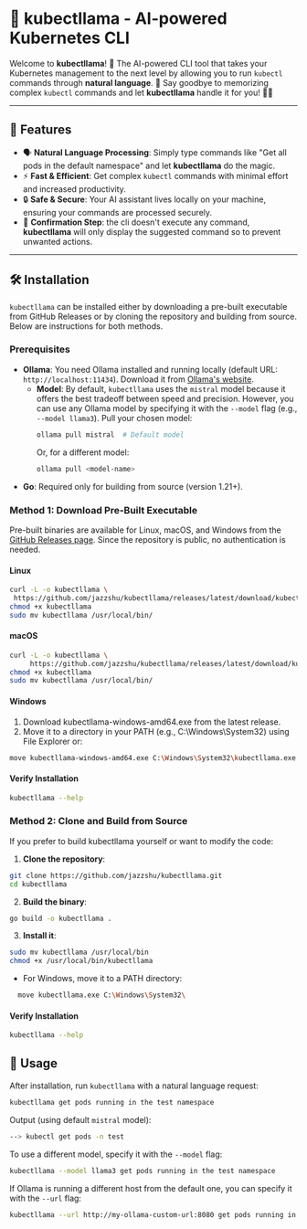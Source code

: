 # 🦙 **kubectllama** - AI-powered Kubernetes CLI

Welcome to **kubectllama**! 🐾 The AI-powered CLI tool that takes your Kubernetes management to the next level by allowing you to run `kubectl` commands through **natural language**. 🎉 Say goodbye to memorizing complex `kubectl` commands and let **kubectllama** handle it for you! 🤖✨

---

## 🌟 Features

- 🗣️ **Natural Language Processing**: Simply type commands like "Get all pods in the default namespace" and let **kubectllama** do the magic.
- ⚡ **Fast & Efficient**: Get complex `kubectl` commands with minimal effort and increased productivity.
- 🔒 **Safe & Secure**: Your AI assistant lives locally on your machine, ensuring your commands are processed securely.
- 💬 **Confirmation Step**: the cli doesn't execute any command, **kubectllama** will only display the suggested command so to prevent unwanted actions.

---

## 🛠️ Installation

`kubectllama` can be installed either by downloading a pre-built executable from GitHub Releases or by cloning the repository and building from source. Below are instructions for both methods.

### Prerequisites
- **Ollama**: You need Ollama installed and running locally (default URL: `http://localhost:11434`). Download it from [Ollama's website](https://ollama.com/). 
  - **Model**: By default, `kubectllama` uses the `mistral` model because it offers the best tradeoff between speed and precision. However, you can use any Ollama model by specifying it with the `--model` flag (e.g., `--model llama3`). Pull your chosen model:
    ```bash
    ollama pull mistral  # Default model
    ```
    Or, for a different model:
    ```bash
    ollama pull <model-name>
    ```
- **Go**: Required only for building from source (version 1.21+).

### Method 1: Download Pre-Built Executable
Pre-built binaries are available for Linux, macOS, and Windows from the [GitHub Releases page](https://github.com/jazzshu/kubectllama/releases). Since the repository is public, no authentication is needed.

#### Linux
```bash
curl -L -o kubectllama \
 https://github.com/jazzshu/kubectllama/releases/latest/download/kubectllama-linux-amd64
chmod +x kubectllama
sudo mv kubectllama /usr/local/bin/
```

#### macOS
```bash
curl -L -o kubectllama \
     https://github.com/jazzshu/kubectllama/releases/latest/download/kubectllama-macos-amd64
chmod +x kubectllama
sudo mv kubectllama /usr/local/bin/
```

#### Windows

1. Download kubectllama-windows-amd64.exe from the latest release.
2. Move it to a directory in your PATH (e.g., C:\Windows\System32) using File Explorer or:
```bash
move kubectllama-windows-amd64.exe C:\Windows\System32\kubectllama.exe
```

#### Verify Installation
```bash
kubectllama --help
```

### Method 2: Clone and Build from Source
If you prefer to build kubectllama yourself or want to modify the code:

1. **Clone the repository**:
```bash
git clone https://github.com/jazzshu/kubectllama.git
cd kubectllama
```

2. **Build the binary**:
```bash
go build -o kubectllama .
```

3. **Install it**:
```bash
sudo mv kubectllama /usr/local/bin
chmod +x /usr/local/bin/kubectllama
```
 - For Windows, move it to a PATH directory:
  ```bash
    move kubectllama.exe C:\Windows\System32\
  ```
#### Verify Installation
```bash
kubectllama --help
```

## 🚀 Usage
After installation, run ```kubectllama``` with a natural language request:

```bash
kubectllama get pods running in the test namespace
```

Output (using default ```mistral``` model):
```bash
--> kubectl get pods -n test
```

To use a different model, specify it with the ```--model``` flag:
```bash
kubectllama --model llama3 get pods running in the test namespace
```

If Ollama is running a different host from the default one, you can specify it with the ```--url``` flag:
```bash
kubectllama --url http://my-ollama-custom-url:8080 get pods running in test namespace
```

